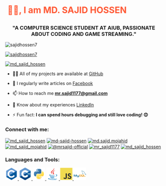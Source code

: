 <h1 align="center"><a href="#" style="color:#ff5733;"><marquee behavior="alternate">🙋‍♂️, I am MD. SAJID HOSSEN</marquee></a></h1>
<h3 align="center">"A COMPUTER SCIENCE STUDENT AT AIUB, PASSIONATE ABOUT CODING AND GAME STREAMING."</h3>

<p align="left"> <img src="https://komarev.com/ghpvc/?username=sajidhossen7&label=Profile%20views&color=0e75b6&style=flat" alt="sajidhossen7" /> </p>

<p align="left"> <a href="https://github.com/ryo-ma/github-profile-trophy"><img src="https://github-profile-trophy.vercel.app/?username=sajidhossen7" alt="sajidhossen7" /></a> </p>

<p align="left"> <a href="https://twitter.com/md_sajid_hossen" target="blank"><img src="https://img.shields.io/twitter/follow/md_sajid_hossen?logo=twitter&style=for-the-badge" alt="md_sajid_hossen" /></a> </p>

- 👨‍💻 All of my projects are available at [GitHub](https://github.com/Sajidhossen7)

- 📝 I regularly write articles on [Facebook](https://www.facebook.com/md.sajid.mojahid)

- 📫 How to reach me **mr.sajid1177@gmail.com**

- 📄 Know about my experiences [LinkedIn](https://www.linkedin.com/in/md-sajid-hossen/)

- ⚡ Fun fact: **I can spend hours debugging and still love coding! 😊**

<h3 align="left">Connect with me:</h3>
<p align="left">
<a href="https://twitter.com/md_sajid_hossen" target="blank"><img align="center" src="https://raw.githubusercontent.com/rahuldkjain/github-profile-readme-generator/master/src/images/icons/Social/twitter.svg" alt="md_sajid_hossen" height="30" width="40" /></a>
<a href="https://linkedin.com/in/md-sajid-hossen" target="blank"><img align="center" src="https://raw.githubusercontent.com/rahuldkjain/github-profile-readme-generator/master/src/images/icons/Social/linked-in-alt.svg" alt="md-sajid-hossen" height="30" width="40" /></a>
<a href="https://fb.com/md.sajid.mojahid" target="blank"><img align="center" src="https://raw.githubusercontent.com/rahuldkjain/github-profile-readme-generator/master/src/images/icons/Social/facebook.svg" alt="md.sajid.mojahid" height="30" width="40" /></a>
<a href="https://instagram.com/md_sajid_mojahid" target="blank"><img align="center" src="https://raw.githubusercontent.com/rahuldkjain/github-profile-readme-generator/master/src/images/icons/Social/instagram.svg" alt="md_sajid_mojahid" height="30" width="40" /></a>
<a href="https://www.youtube.com/c/@mrsajid-official" target="blank"><img align="center" src="https://raw.githubusercontent.com/rahuldkjain/github-profile-readme-generator/master/src/images/icons/Social/youtube.svg" alt="@mrsajid-official" height="30" width="40" /></a>
<a href="https://www.hackerrank.com/mr_sajid1177" target="blank"><img align="center" src="https://raw.githubusercontent.com/rahuldkjain/github-profile-readme-generator/master/src/images/icons/Social/hackerrank.svg" alt="mr_sajid1177" height="30" width="40" /></a>
<a href="https://www.hackerearth.com/md_sajid_hossen" target="blank"><img align="center" src="https://raw.githubusercontent.com/rahuldkjain/github-profile-readme-generator/master/src/images/icons/Social/hackerearth.svg" alt="md_sajid_hossen" height="30" width="40" /></a>
</p>

<h3 align="left">Languages and Tools:</h3>
<p align="left">
<a href="https://www.cprogramming.com/" target="_blank" rel="noreferrer"> <img src="https://raw.githubusercontent.com/devicons/devicon/master/icons/c/c-original.svg" alt="c" width="40" height="40"/> </a>
<a href="https://www.w3schools.com/cpp/" target="_blank" rel="noreferrer"> <img src="https://raw.githubusercontent.com/devicons/devicon/master/icons/cplusplus/cplusplus-original.svg" alt="cplusplus" width="40" height="40"/> </a>
<a href="https://www.python.org/" target="_blank" rel="noreferrer"> <img src="https://raw.githubusercontent.com/devicons/devicon/master/icons/python/python-original.svg" alt="python" width="40" height="40"/> </a>
<a href="https://www.java.com" target="_blank" rel="noreferrer"> <img src="https://raw.githubusercontent.com/devicons/devicon/master/icons/java/java-original.svg" alt="java" width="40" height="40"/> </a>
<a href="https://developer.mozilla.org/en-US/docs/Web/JavaScript" target="_blank" rel="noreferrer"> <img src="https://raw.githubusercontent.com/devicons/devicon/master/icons/javascript/javascript-original.svg" alt="javascript" width="40" height="40"/> </a>
<a href="https://www.mysql.com/" target="_blank" rel="noreferrer"> <img src="https://raw.githubusercontent.com/devicons/devicon/master/icons/mysql/mysql-original-wordmark.svg" alt="mysql" width="40" height="40"/> </a>
</p>


